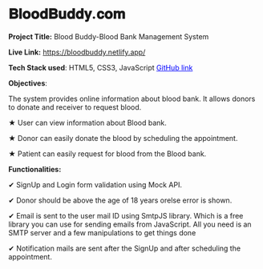 # 𝐁𝐥𝐨𝐨𝐝𝐁𝐮𝐝𝐝𝐲.𝐜𝐨𝐦


**Project Title:**
Blood Buddy-Blood Bank Management System

**Live Link:** https://bloodbuddy.netlify.app/

**Tech Stack used**: HTML5, CSS3, JavaScript
<a href="https://github.com/nandeeshsmysorematt/BloodbuddyPro" style="color: blue; text-decoration: underline;">GitHub link</a>

**Objectives**:

The system provides online information about blood bank. It allows donors to donate and
receiver to request blood.

★ User can view information about Blood bank.

★ Donor can easily donate the blood by scheduling the appointment.

★ Patient can easily request for blood from the Blood bank.

**Functionalities:**

✔ SignUp and Login form validation using Mock API.

✔ Donor should be above the age of 18 years orelse error is shown.

✔ Email is sent to the user mail ID using SmtpJS library. Which is a free library you can use for sending emails from JavaScript. All you need is an SMTP server and a few manipulations to get things done 
   
✔ Notification mails are sent after the SignUp and after scheduling the appointment.  

